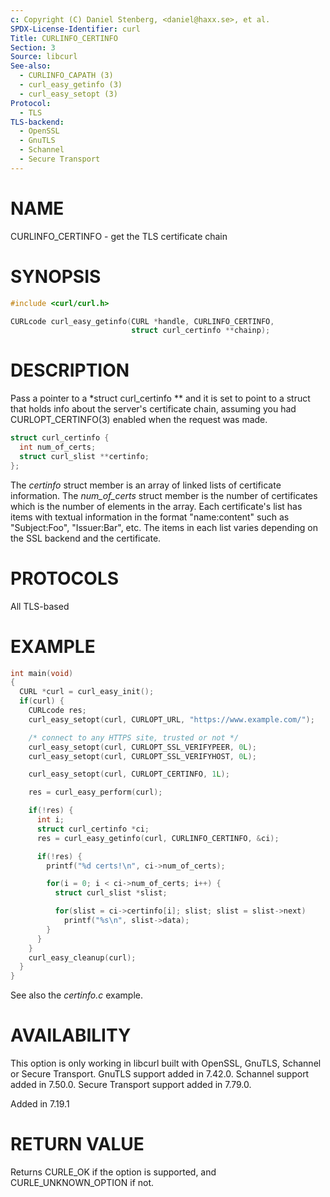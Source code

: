 ```yaml
---
c: Copyright (C) Daniel Stenberg, <daniel@haxx.se>, et al.
SPDX-License-Identifier: curl
Title: CURLINFO_CERTINFO
Section: 3
Source: libcurl
See-also:
  - CURLINFO_CAPATH (3)
  - curl_easy_getinfo (3)
  - curl_easy_setopt (3)
Protocol:
  - TLS
TLS-backend:
  - OpenSSL
  - GnuTLS
  - Schannel
  - Secure Transport
---
```


# NAME

CURLINFO_CERTINFO - get the TLS certificate chain

# SYNOPSIS

~~~c
#include <curl/curl.h>

CURLcode curl_easy_getinfo(CURL *handle, CURLINFO_CERTINFO,
                           struct curl_certinfo **chainp);
~~~

# DESCRIPTION

Pass a pointer to a *struct curl_certinfo ** and it is set to point to a
struct that holds info about the server's certificate chain, assuming you had
CURLOPT_CERTINFO(3) enabled when the request was made.

~~~c
struct curl_certinfo {
  int num_of_certs;
  struct curl_slist **certinfo;
};
~~~

The *certinfo* struct member is an array of linked lists of certificate
information. The *num_of_certs* struct member is the number of certificates
which is the number of elements in the array. Each certificate's list has
items with textual information in the format "name:content" such as
"Subject:Foo", "Issuer:Bar", etc. The items in each list varies depending on
the SSL backend and the certificate.

# PROTOCOLS

All TLS-based

# EXAMPLE

~~~c
int main(void)
{
  CURL *curl = curl_easy_init();
  if(curl) {
    CURLcode res;
    curl_easy_setopt(curl, CURLOPT_URL, "https://www.example.com/");

    /* connect to any HTTPS site, trusted or not */
    curl_easy_setopt(curl, CURLOPT_SSL_VERIFYPEER, 0L);
    curl_easy_setopt(curl, CURLOPT_SSL_VERIFYHOST, 0L);

    curl_easy_setopt(curl, CURLOPT_CERTINFO, 1L);

    res = curl_easy_perform(curl);

    if(!res) {
      int i;
      struct curl_certinfo *ci;
      res = curl_easy_getinfo(curl, CURLINFO_CERTINFO, &ci);

      if(!res) {
        printf("%d certs!\n", ci->num_of_certs);

        for(i = 0; i < ci->num_of_certs; i++) {
          struct curl_slist *slist;

          for(slist = ci->certinfo[i]; slist; slist = slist->next)
            printf("%s\n", slist->data);
        }
      }
    }
    curl_easy_cleanup(curl);
  }
}
~~~

See also the *certinfo.c* example.

# AVAILABILITY

This option is only working in libcurl built with OpenSSL, GnuTLS, Schannel or
Secure Transport. GnuTLS support added in 7.42.0. Schannel support added in
7.50.0. Secure Transport support added in 7.79.0.

Added in 7.19.1

# RETURN VALUE

Returns CURLE_OK if the option is supported, and CURLE_UNKNOWN_OPTION if not.
